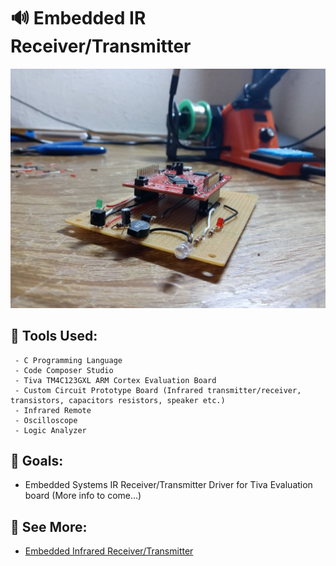 # 🔊 Embedded IR Receiver/Transmitter

![pic](https://raw.githubusercontent.com/jpdsnz/jpdsnz/main/IRembedded.jpg)

## 🔧 Tools Used:
     - C Programming Language
     - Code Composer Studio
     - Tiva TM4C123GXL ARM Cortex Evaluation Board
     - Custom Circuit Prototype Board (Infrared transmitter/receiver, transistors, capacitors resistors, speaker etc.)
     - Infrared Remote
     - Oscilloscope
     - Logic Analyzer
 
## 🥅 Goals:
  - Embedded Systems IR Receiver/Transmitter Driver for Tiva Evaluation board (More info to come...)
  
## 👀 See More:
 - [Embedded Infrared Receiver/Transmitter](https://www.johnpauljones.me/ir-reciever-transmitter "IR Rec/Trans Embedded")
